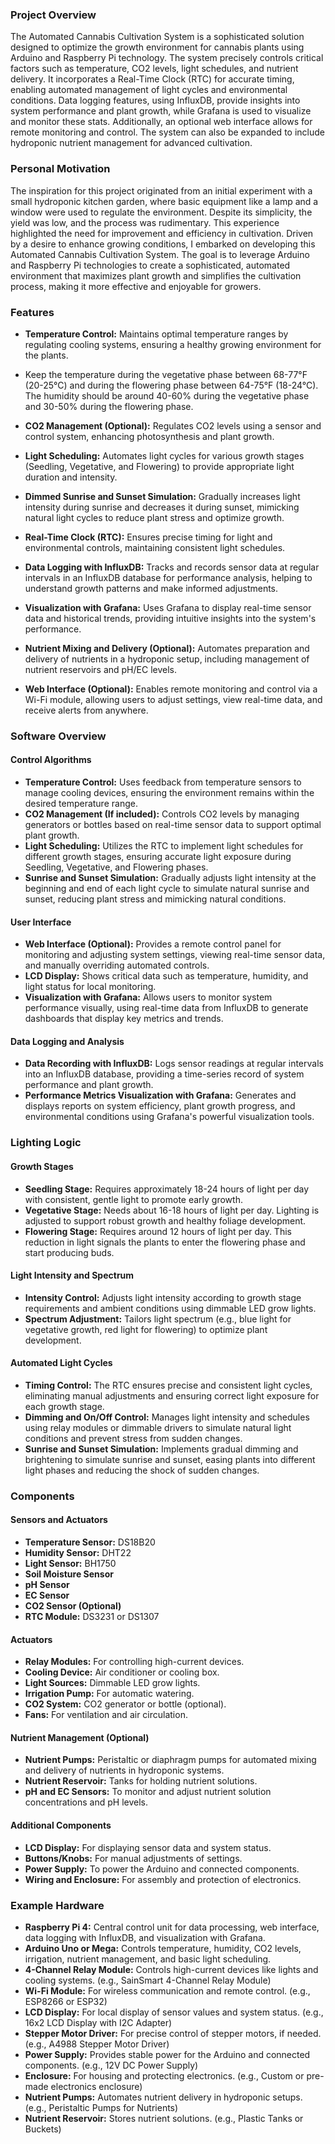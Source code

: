 ### Project Overview

The Automated Cannabis Cultivation System is a sophisticated solution designed to optimize the growth environment for cannabis plants using Arduino and Raspberry Pi technology. The system precisely controls critical factors such as temperature, CO2 levels, light schedules, and nutrient delivery. It incorporates a Real-Time Clock (RTC) for accurate timing, enabling automated management of light cycles and environmental conditions. Data logging features, using InfluxDB, provide insights into system performance and plant growth, while Grafana is used to visualize and monitor these stats. Additionally, an optional web interface allows for remote monitoring and control. The system can also be expanded to include hydroponic nutrient management for advanced cultivation.

### Personal Motivation

The inspiration for this project originated from an initial experiment with a small hydroponic kitchen garden, where basic equipment like a lamp and a window were used to regulate the environment. Despite its simplicity, the yield was low, and the process was rudimentary. This experience highlighted the need for improvement and efficiency in cultivation. Driven by a desire to enhance growing conditions, I embarked on developing this Automated Cannabis Cultivation System. The goal is to leverage Arduino and Raspberry Pi technologies to create a sophisticated, automated environment that maximizes plant growth and simplifies the cultivation process, making it more effective and enjoyable for growers.

### Features

- **Temperature Control:** Maintains optimal temperature ranges by regulating cooling systems, ensuring a healthy growing environment for the plants. 
- Keep the temperature during the vegetative phase between 68-77°F (20-25°C) and during the flowering phase between 64-75°F (18-24°C). The humidity should be around 40-60% during the vegetative phase and 30-50% during the flowering phase.

- **CO2 Management (Optional):** Regulates CO2 levels using a sensor and control system, enhancing photosynthesis and plant growth.
- **Light Scheduling:** Automates light cycles for various growth stages (Seedling, Vegetative, and Flowering) to provide appropriate light duration and intensity.
- **Dimmed Sunrise and Sunset Simulation:** Gradually increases light intensity during sunrise and decreases it during sunset, mimicking natural light cycles to reduce plant stress and optimize growth.
- **Real-Time Clock (RTC):** Ensures precise timing for light and environmental controls, maintaining consistent light schedules.
- **Data Logging with InfluxDB:** Tracks and records sensor data at regular intervals in an InfluxDB database for performance analysis, helping to understand growth patterns and make informed adjustments.
- **Visualization with Grafana:** Uses Grafana to display real-time sensor data and historical trends, providing intuitive insights into the system's performance.
- **Nutrient Mixing and Delivery (Optional):** Automates preparation and delivery of nutrients in a hydroponic setup, including management of nutrient reservoirs and pH/EC levels.
- **Web Interface (Optional):** Enables remote monitoring and control via a Wi-Fi module, allowing users to adjust settings, view real-time data, and receive alerts from anywhere.

### Software Overview

#### Control Algorithms

- **Temperature Control:** Uses feedback from temperature sensors to manage cooling devices, ensuring the environment remains within the desired temperature range.
- **CO2 Management (If included):** Controls CO2 levels by managing generators or bottles based on real-time sensor data to support optimal plant growth.
- **Light Scheduling:** Utilizes the RTC to implement light schedules for different growth stages, ensuring accurate light exposure during Seedling, Vegetative, and Flowering phases.
- **Sunrise and Sunset Simulation:** Gradually adjusts light intensity at the beginning and end of each light cycle to simulate natural sunrise and sunset, reducing plant stress and mimicking natural conditions.

#### User Interface

- **Web Interface (Optional):** Provides a remote control panel for monitoring and adjusting system settings, viewing real-time sensor data, and manually overriding automated controls.
- **LCD Display:** Shows critical data such as temperature, humidity, and light status for local monitoring.
- **Visualization with Grafana:** Allows users to monitor system performance visually, using real-time data from InfluxDB to generate dashboards that display key metrics and trends.

#### Data Logging and Analysis

- **Data Recording with InfluxDB:** Logs sensor readings at regular intervals into an InfluxDB database, providing a time-series record of system performance and plant growth.
- **Performance Metrics Visualization with Grafana:** Generates and displays reports on system efficiency, plant growth progress, and environmental conditions using Grafana's powerful visualization tools.

### Lighting Logic

#### Growth Stages

- **Seedling Stage:** Requires approximately 18-24 hours of light per day with consistent, gentle light to promote early growth.
- **Vegetative Stage:** Needs about 16-18 hours of light per day. Lighting is adjusted to support robust growth and healthy foliage development.
- **Flowering Stage:** Requires around 12 hours of light per day. This reduction in light signals the plants to enter the flowering phase and start producing buds.

#### Light Intensity and Spectrum

- **Intensity Control:** Adjusts light intensity according to growth stage requirements and ambient conditions using dimmable LED grow lights.
- **Spectrum Adjustment:** Tailors light spectrum (e.g., blue light for vegetative growth, red light for flowering) to optimize plant development.

#### Automated Light Cycles

- **Timing Control:** The RTC ensures precise and consistent light cycles, eliminating manual adjustments and ensuring correct light exposure for each growth stage.
- **Dimming and On/Off Control:** Manages light intensity and schedules using relay modules or dimmable drivers to simulate natural light conditions and prevent stress from sudden changes.
- **Sunrise and Sunset Simulation:** Implements gradual dimming and brightening to simulate sunrise and sunset, easing plants into different light phases and reducing the shock of sudden changes.

### Components

#### Sensors and Actuators

- **Temperature Sensor:** DS18B20
- **Humidity Sensor:** DHT22
- **Light Sensor:** BH1750
- **Soil Moisture Sensor**
- **pH Sensor**
- **EC Sensor**
- **CO2 Sensor (Optional)**
- **RTC Module:** DS3231 or DS1307

#### Actuators

- **Relay Modules:** For controlling high-current devices.
- **Cooling Device:** Air conditioner or cooling box.
- **Light Sources:** Dimmable LED grow lights.
- **Irrigation Pump:** For automatic watering.
- **CO2 System:** CO2 generator or bottle (optional).
- **Fans:** For ventilation and air circulation.

#### Nutrient Management (Optional)

- **Nutrient Pumps:** Peristaltic or diaphragm pumps for automated mixing and delivery of nutrients in hydroponic systems.
- **Nutrient Reservoir:** Tanks for holding nutrient solutions.
- **pH and EC Sensors:** To monitor and adjust nutrient solution concentrations and pH levels.

#### Additional Components

- **LCD Display:** For displaying sensor data and system status.
- **Buttons/Knobs:** For manual adjustments of settings.
- **Power Supply:** To power the Arduino and connected components.
- **Wiring and Enclosure:** For assembly and protection of electronics.

### Example Hardware

- **Raspberry Pi 4:** Central control unit for data processing, web interface, data logging with InfluxDB, and visualization with Grafana.
- **Arduino Uno or Mega:** Controls temperature, humidity, CO2 levels, irrigation, nutrient management, and basic light scheduling.
- **4-Channel Relay Module:** Controls high-current devices like lights and cooling systems. (e.g., SainSmart 4-Channel Relay Module)
- **Wi-Fi Module:** For wireless communication and remote control. (e.g., ESP8266 or ESP32)
- **LCD Display:** For local display of sensor values and system status. (e.g., 16x2 LCD Display with I2C Adapter)
- **Stepper Motor Driver:** For precise control of stepper motors, if needed. (e.g., A4988 Stepper Motor Driver)
- **Power Supply:** Provides stable power for the Arduino and connected components. (e.g., 12V DC Power Supply)
- **Enclosure:** For housing and protecting electronics. (e.g., Custom or pre-made electronics enclosure)
- **Nutrient Pumps:** Automates nutrient delivery in hydroponic setups. (e.g., Peristaltic Pumps for Nutrients)
- **Nutrient Reservoir:** Stores nutrient solutions. (e.g., Plastic Tanks or Buckets)
